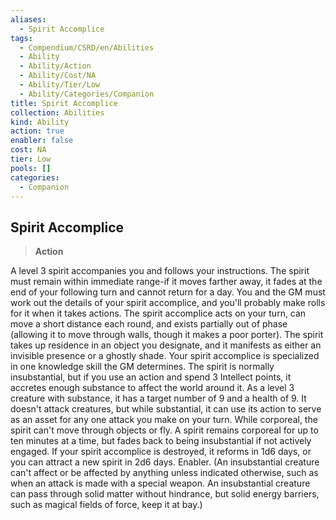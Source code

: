 ```yaml
---
aliases:
  - Spirit Accomplice
tags:
  - Compendium/CSRD/en/Abilities
  - Ability
  - Ability/Action
  - Ability/Cost/NA
  - Ability/Tier/Low
  - Ability/Categories/Companion
title: Spirit Accomplice
collection: Abilities
kind: Ability
action: true
enabler: false
cost: NA
tier: Low
pools: []
categories:
  - Companion
---
```

## Spirit Accomplice    
>**Action**  
    
A level 3 spirit accompanies you and follows your instructions. The spirit must remain within immediate range-if it moves farther away, it fades at the end of your following turn and cannot return for a day. You and the GM must work out the details of your spirit accomplice, and you'll probably make rolls for it when it takes actions. The spirit accomplice acts on your turn, can move a short distance each round, and exists partially out of phase (allowing it to move through walls, though it makes a poor porter). The spirit takes up residence in an object you designate, and it manifests as either an invisible presence or a ghostly shade. Your spirit accomplice is specialized in one knowledge skill the GM determines. The spirit is normally insubstantial, but if you use an action and spend 3 Intellect points, it accretes enough substance to affect the world around it. As a level 3 creature with substance, it has a target number of 9 and a health of 9. It doesn't attack creatures, but while substantial, it can use its action to serve as an asset for any one attack you make on your turn. While corporeal, the spirit can't move through objects or fly. A spirit remains corporeal for up to ten minutes at a time, but fades back to being insubstantial if not actively engaged. If your spirit accomplice is destroyed, it reforms in 1d6 days, or you can attract a new spirit in 2d6 days. Enabler. (An insubstantial creature can't affect or be affected by anything unless indicated otherwise, such as when an attack is made with a special weapon. An insubstantial creature can pass through solid matter without hindrance, but solid energy barriers, such as magical fields of force, keep it at bay.)